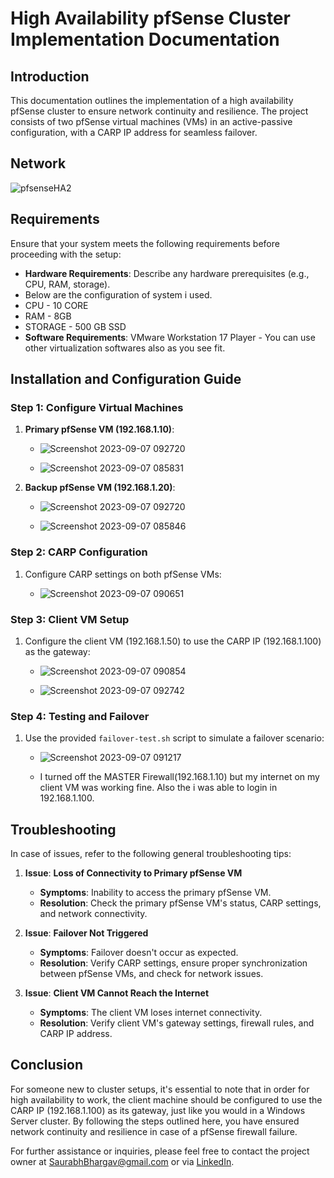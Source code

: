 # High Availability pfSense Cluster Implementation Documentation

## Introduction

This documentation outlines the implementation of a high availability pfSense cluster to ensure network continuity and resilience. The project consists of two pfSense virtual machines (VMs) in an active-passive configuration, with a CARP IP address for seamless failover.

## Network 

![pfsenseHA2](https://github.com/Saurabh-Bhargav/Projects/assets/143943258/bf1c6cae-fe9c-4bd7-87dd-807b9282d605)




## Requirements

Ensure that your system meets the following requirements before proceeding with the setup:

- **Hardware Requirements**: Describe any hardware prerequisites (e.g., CPU, RAM, storage).
- Below are the configuration of system i used.
- CPU - 10 CORE
- RAM - 8GB
- STORAGE - 500 GB SSD
- **Software Requirements**:
VMware Workstation 17 Player - You can use other virtualization softwares also as you see fit.

## Installation and Configuration Guide

### Step 1: Configure Virtual Machines

1. **Primary pfSense VM (192.168.1.10)**:
   
   - ![Screenshot 2023-09-07 092720](https://github.com/Saurabh-Bhargav/Projects/assets/143943258/878a5bb8-cd76-4572-b72a-6572303e17f4)


   - ![Screenshot 2023-09-07 085831](https://github.com/Saurabh-Bhargav/Projects/assets/143943258/11e9cfeb-e5b0-4ee6-8a8e-02f078fd0261)


2. **Backup pfSense VM (192.168.1.20)**:
   
 
   - ![Screenshot 2023-09-07 092720](https://github.com/Saurabh-Bhargav/Projects/assets/143943258/54dd5f05-5e24-4d1f-a8a5-99e833436e02)
  
     

   - ![Screenshot 2023-09-07 085846](https://github.com/Saurabh-Bhargav/Projects/assets/143943258/53b9e2c3-367c-406d-bcce-3092e2952a47)



### Step 2: CARP Configuration

1. Configure CARP settings on both pfSense VMs:


   - ![Screenshot 2023-09-07 090651](https://github.com/Saurabh-Bhargav/Projects/assets/143943258/2d10b47b-cfd1-419e-a02f-d93087eb448c)
  
     

### Step 3: Client VM Setup

1. Configure the client VM (192.168.1.50) to use the CARP IP (192.168.1.100) as the gateway:

   
   - ![Screenshot 2023-09-07 090854](https://github.com/Saurabh-Bhargav/Projects/assets/143943258/eca11fc1-a7e4-45f2-b8cd-45cae509a597)
     

   - ![Screenshot 2023-09-07 092742](https://github.com/Saurabh-Bhargav/Projects/assets/143943258/db6acc40-58ee-4a72-bbaa-39f989136bcf)



### Step 4: Testing and Failover

1. Use the provided `failover-test.sh` script to simulate a failover scenario:

   
   - ![Screenshot 2023-09-07 091217](https://github.com/Saurabh-Bhargav/Projects/assets/143943258/b6c470dd-c0a7-4b3b-80ca-40bbcd7fe503)
     

   - I turned off the MASTER Firewall(192.168.1.10) but my internet on my client VM was working fine. Also the i was able to login in 192.168.1.100.

## Troubleshooting

In case of issues, refer to the following general troubleshooting tips:

1. **Issue**: **Loss of Connectivity to Primary pfSense VM**
   - **Symptoms**: Inability to access the primary pfSense VM.
   - **Resolution**: Check the primary pfSense VM's status, CARP settings, and network connectivity.

2. **Issue**: **Failover Not Triggered**
   - **Symptoms**: Failover doesn't occur as expected.
   - **Resolution**: Verify CARP settings, ensure proper synchronization between pfSense VMs, and check for network issues.

3. **Issue**: **Client VM Cannot Reach the Internet**
   - **Symptoms**: The client VM loses internet connectivity.
   - **Resolution**: Verify client VM's gateway settings, firewall rules, and CARP IP address.

## Conclusion

For someone new to cluster setups, it's essential to note that in order for high availability to work, the client machine should be configured to use the CARP IP (192.168.1.100) as its gateway, just like you would in a Windows Server cluster. By following the steps outlined here, you have ensured network continuity and resilience in case of a pfSense firewall failure.

For further assistance or inquiries, please feel free to contact the project owner at [SaurabhBhargav@gmail.com](saurabhbhargavofficial.gmail.com) or via [LinkedIn](https://www.linkedin.com/in/Saurabh-Bhargav/).
